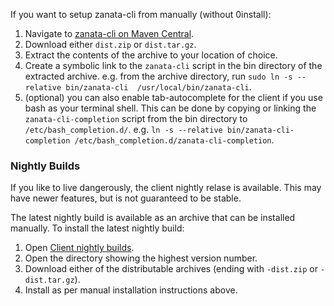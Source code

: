 If you want to setup zanata-cli from manually (without 0install):

 1. Navigate to [zanata-cli on Maven Central](http://search.maven.org/#search%7Cga%7C1%7Cg%3A%22org.zanata%22%20AND%20a%3A%22zanata-cli%22).
 1. Download either `dist.zip` or `dist.tar.gz`.
 1. Extract the contents of the archive to your location of choice.
 1. Create a symbolic link to the `zanata-cli` script in the bin directory of the extracted archive. e.g. from the archive directory, run `sudo ln -s --relative bin/zanata-cli  /usr/local/bin/zanata-cli`.
 1. (optional) you can also enable tab-autocomplete for the client if you use bash as your terminal shell. This can be done by copying or linking the `zanata-cli-completion` script from the bin directory to `/etc/bash_completion.d/`. e.g. `ln -s --relative bin/zanata-cli-completion /etc/bash_completion.d/zanata-cli-completion`.
 
 
### Nightly Builds

If you like to live dangerously, the client nightly relase is available. This may have newer features, but is not guaranteed to be stable.

The latest nightly build is available as an archive that can be installed manually. To install the latest nightly build:

1. Open [Client nightly builds](http://repository-zanata.forge.cloudbees.com/snapshot/org/zanata/zanata-cli/).
1. Open the directory showing the highest version number.
1. Download either of the distributable archives (ending with `-dist.zip` or `-dist.tar.gz`).
1. Install as per manual installation instructions above.
